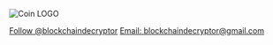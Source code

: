 ![Coin LOGO](https://user-images.githubusercontent.com/83810180/117419359-53aa4e00-aed1-11eb-9f27-5eb571fd8a7d.jpg)
<html>
<head>
      <script async defer src="https://buttons.github.io/buttons.js"></script>
</head>
<body>
      <a class="github-button" href="https://github.com/blockchaindecryptor" aria-label="Follow @blockchaindecryptor on GitHub">Follow @blockchaindecryptor</a>
</body>  
<body>
      <a class="github-button" href="https://github.com/ntkme/github-buttons/discussions" data-icon="octicon-comment-discussion" aria-label="Discuss  
      ntkme/github-buttons on GitHub">Email: blockchaindecryptor@gmail.com</a>
</body> 

  
</html>
